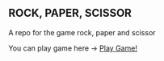 ## ROCK, PAPER, SCISSOR
A repo for the game rock, paper and scissor

You can play game here -> [Play Game!](!https://anubhavsinghgtm.github.io/rock-paper-scissor/)
